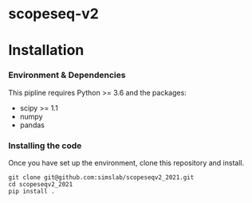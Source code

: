 # scopeseq-v2

# Installation
### Environment & Dependencies
This pipline requires Python >= 3.6 and the packages:
- scipy >= 1.1
- numpy
- pandas

### Installing the code 
Once you have set up the environment, clone this repository and install.
```
git clone git@github.com:simslab/scopeseqv2_2021.git
cd scopeseqv2_2021
pip install .
```

